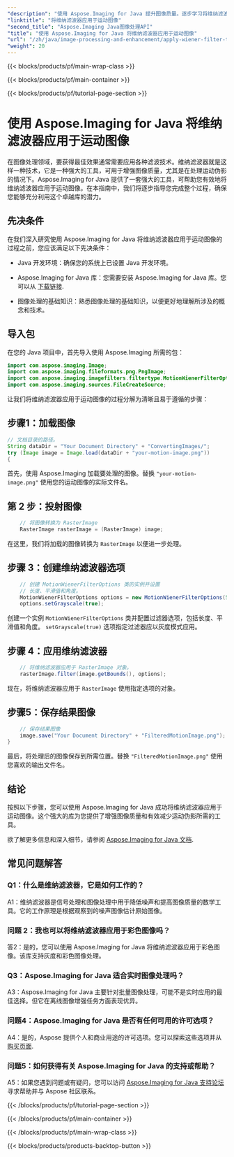 ```yaml
---
"description": "使用 Aspose.Imaging for Java 提升图像质量。逐步学习将维纳滤波器应用于运动图像。优化您的图像处理。"
"linktitle": "将维纳滤波器应用于运动图像"
"second_title": "Aspose.Imaging Java图像处理API"
"title": "使用 Aspose.Imaging for Java 将维纳滤波器应用于运动图像"
"url": "/zh/java/image-processing-and-enhancement/apply-wiener-filter-to-motion-images/"
"weight": 20
---
```


{{< blocks/products/pf/main-wrap-class >}}

{{< blocks/products/pf/main-container >}}

{{< blocks/products/pf/tutorial-page-section >}}

# 使用 Aspose.Imaging for Java 将维纳滤波器应用于运动图像


在图像处理领域，要获得最佳效果通常需要应用各种滤波技术。维纳滤波器就是这样一种技术，它是一种强大的工具，可用于增强图像质量，尤其是在处理运动伪影的情况下。Aspose.Imaging for Java 提供了一套强大的工具，可帮助您有效地将维纳滤波器应用于运动图像。在本指南中，我们将逐步指导您完成整个过程，确保您能够充分利用这个卓越库的潜力。

## 先决条件

在我们深入研究使用 Aspose.Imaging for Java 将维纳滤波器应用于运动图像的过程之前，您应该满足以下先决条件：

- Java 开发环境：确保您的系统上已设置 Java 开发环境。

- Aspose.Imaging for Java 库：您需要安装 Aspose.Imaging for Java 库。您可以从 [下载链接](https://releases。aspose.com/imaging/java/).

- 图像处理的基础知识：熟悉图像处理的基础知识，以便更好地理解所涉及的概念和技术。

## 导入包

在您的 Java 项目中，首先导入使用 Aspose.Imaging 所需的包：

```java
import com.aspose.imaging.Image;
import com.aspose.imaging.fileformats.png.PngImage;
import com.aspose.imaging.imagefilters.filtertype.MotionWienerFilterOptions;
import com.aspose.imaging.sources.FileCreateSource;
```

让我们将维纳滤波器应用于运动图像的过程分解为清晰且易于遵循的步骤：

## 步骤1：加载图像

```java
// 文档目录的路径。
String dataDir = "Your Document Directory" + "ConvertingImages/";
try (Image image = Image.load(dataDir + "your-motion-image.png"))
{
```

首先，使用 Aspose.Imaging 加载要处理的图像。替换 `"your-motion-image.png"` 使用您的运动图像的实际文件名。

## 第 2 步：投射图像

```java
    // 将图像转换为 RasterImage
    RasterImage rasterImage = (RasterImage) image;
```

在这里，我们将加载的图像转换为 `RasterImage` 以便进一步处理。

## 步骤 3：创建维纳滤波器选项

```java
    // 创建 MotionWienerFilterOptions 类的实例并设置
    // 长度、平滑值和角度。
    MotionWienerFilterOptions options = new MotionWienerFilterOptions(50, 9, 90);
    options.setGrayscale(true);
```

创建一个实例 `MotionWienerFilterOptions` 类并配置过滤器选项，包括长度、平滑值和角度。 `setGrayscale(true)` 选项指定过滤器应以灰度模式应用。

## 步骤 4：应用维纳滤波器

```java
    // 将维纳滤波器应用于 RasterImage 对象。
    rasterImage.filter(image.getBounds(), options);
```

现在，将维纳滤波器应用于 `RasterImage` 使用指定选项的对象。

## 步骤5：保存结果图像

```java
    // 保存结果图像
    image.save("Your Document Directory" + "FilteredMotionImage.png");
}
```

最后，将处理后的图像保存到所需位置。替换 `"FilteredMotionImage.png"` 使用您喜欢的输出文件名。

## 结论

按照以下步骤，您可以使用 Aspose.Imaging for Java 成功将维纳滤波器应用于运动图像。这个强大的库为您提供了增强图像质量和有效减少运动伪影所需的工具。

欲了解更多信息和深入细节，请参阅 [Aspose.Imaging for Java 文档](https://reference。aspose.com/imaging/java/).

## 常见问题解答

### Q1：什么是维纳滤波器，它是如何工作的？

A1：维纳滤波器是信号处理和图像处理中用于降低噪声和提高图像质量的数学工具。它的工作原理是根据观察到的噪声图像估计原始图像。

### 问题 2：我也可以将维纳滤波器应用于彩色图像吗？

答2：是的，您可以使用 Aspose.Imaging for Java 将维纳滤波器应用于彩色图像。该库支持灰度和彩色图像处理。

### Q3：Aspose.Imaging for Java 适合实时图像处理吗？

A3：Aspose.Imaging for Java 主要针对批量图像处理，可能不是实时应用的最佳选择。但它在离线图像增强任务方面表现优异。

### 问题4：Aspose.Imaging for Java 是否有任何可用的许可选项？

A4：是的，Aspose 提供个人和商业用途的许可选项。您可以探索这些选项并从 [购买页面](https://purchase。aspose.com/buy).

### 问题5：如何获得有关 Aspose.Imaging for Java 的支持或帮助？

A5：如果您遇到问题或有疑问，您可以访问 [Aspose.Imaging for Java 支持论坛](https://forum.aspose.com/) 寻求帮助并与 Aspose 社区联系。

{{< /blocks/products/pf/tutorial-page-section >}}

{{< /blocks/products/pf/main-container >}}

{{< /blocks/products/pf/main-wrap-class >}}

{{< blocks/products/products-backtop-button >}}